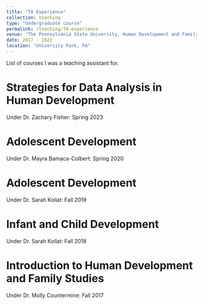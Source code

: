 ```yaml
---
title: "TA Experience"
collection: teaching
type: "Undergraduate course"
permalink: /teaching/TA-experience
venue: "The Pennsylvania State University, Human Development and Family Studies"
date: 2017 - 2023
location: "University Park, PA"
---
```


List of courses I was a teaching assistant for.

Strategies for Data Analysis in Human Development
======
Under Dr. Zachary Fisher: Spring 2023

Adolescent Development
======
Under Dr. Mayra Bamaca-Colbert: Spring 2020

Adolescent Development
======
Under Dr. Sarah Kollat: Fall 2019

Infant and Child Development
======
Under Dr. Sarah Kollat: Fall 2018

Introduction to Human Development and Family Studies
======
Under Dr. Molly Countermine: Fall 2017
